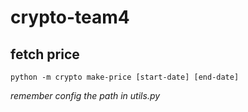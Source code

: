 # crypto-team4

## fetch price
```
python -m crypto make-price [start-date] [end-date]
```
*remember config the path in utils.py*